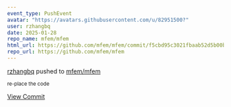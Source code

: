 ```yaml
---
event_type: PushEvent
avatar: "https://avatars.githubusercontent.com/u/82951500?"
user: rzhangbq
date: 2025-01-28
repo_name: mfem/mfem
html_url: https://github.com/mfem/mfem/commit/f5cbd95c3021fbaab52d5b00bcf91f73f185f628
repo_url: https://github.com/mfem/mfem
---
```


<a href='https://github.com/rzhangbq' target='_blank'>rzhangbq</a> pushed to <a href='https://github.com/mfem/mfem' target='_blank'>mfem/mfem</a>

<small>re-place the code</small>

<a href='https://github.com/mfem/mfem/commit/f5cbd95c3021fbaab52d5b00bcf91f73f185f628' target='_blank'>View Commit</a>